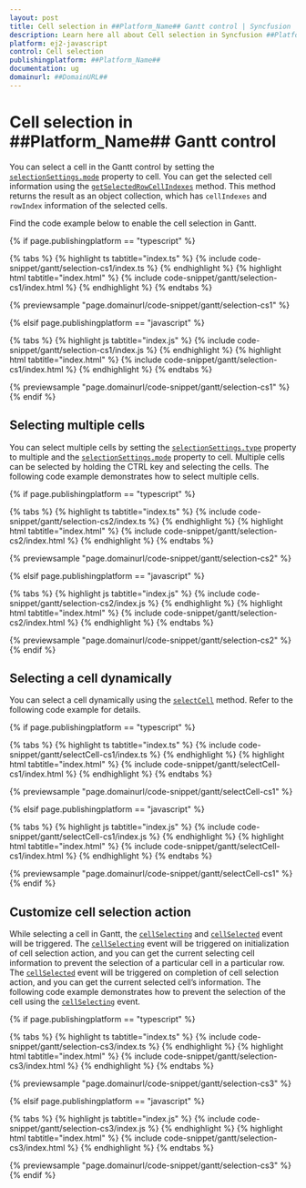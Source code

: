 ```yaml
---
layout: post
title: Cell selection in ##Platform_Name## Gantt control | Syncfusion
description: Learn here all about Cell selection in Syncfusion ##Platform_Name## Gantt control of Syncfusion Essential JS 2 and more.
platform: ej2-javascript
control: Cell selection 
publishingplatform: ##Platform_Name##
documentation: ug
domainurl: ##DomainURL##
---
```


# Cell selection in ##Platform_Name## Gantt control

You can select a cell in the Gantt control by setting the [`selectionSettings.mode`](../../api/gantt/selectionSettings/#mode) property to cell. You can get the selected cell information using the [`getSelectedRowCellIndexes`](../../api/gantt/selection/#getselectedrowcellindexes) method. This method returns the result as an object collection, which has `cellIndexes` and `rowIndex` information of the selected cells.

Find the code example below to enable the cell selection in Gantt.

{% if page.publishingplatform == "typescript" %}

 {% tabs %}
{% highlight ts tabtitle="index.ts" %}
{% include code-snippet/gantt/selection-cs1/index.ts %}
{% endhighlight %}
{% highlight html tabtitle="index.html" %}
{% include code-snippet/gantt/selection-cs1/index.html %}
{% endhighlight %}
{% endtabs %}
        
{% previewsample "page.domainurl/code-snippet/gantt/selection-cs1" %}

{% elsif page.publishingplatform == "javascript" %}

{% tabs %}
{% highlight js tabtitle="index.js" %}
{% include code-snippet/gantt/selection-cs1/index.js %}
{% endhighlight %}
{% highlight html tabtitle="index.html" %}
{% include code-snippet/gantt/selection-cs1/index.html %}
{% endhighlight %}
{% endtabs %}

{% previewsample "page.domainurl/code-snippet/gantt/selection-cs1" %}
{% endif %}

## Selecting multiple cells

You can select multiple cells by setting the [`selectionSettings.type`](../../api/gantt/selectionSettings/#type) property to multiple and the [`selectionSettings.mode`](../../api/gantt/selectionSettings/#mode) property to cell. Multiple cells can be selected by holding the CTRL key and selecting the cells. The following code example demonstrates how to select multiple cells.

{% if page.publishingplatform == "typescript" %}

 {% tabs %}
{% highlight ts tabtitle="index.ts" %}
{% include code-snippet/gantt/selection-cs2/index.ts %}
{% endhighlight %}
{% highlight html tabtitle="index.html" %}
{% include code-snippet/gantt/selection-cs2/index.html %}
{% endhighlight %}
{% endtabs %}
        
{% previewsample "page.domainurl/code-snippet/gantt/selection-cs2" %}

{% elsif page.publishingplatform == "javascript" %}

{% tabs %}
{% highlight js tabtitle="index.js" %}
{% include code-snippet/gantt/selection-cs2/index.js %}
{% endhighlight %}
{% highlight html tabtitle="index.html" %}
{% include code-snippet/gantt/selection-cs2/index.html %}
{% endhighlight %}
{% endtabs %}

{% previewsample "page.domainurl/code-snippet/gantt/selection-cs2" %}
{% endif %}

## Selecting a cell dynamically

You can select a cell dynamically using the [`selectCell`](../../api/gantt/selection/#selectcell) method. Refer to the following code example for details.

{% if page.publishingplatform == "typescript" %}

 {% tabs %}
{% highlight ts tabtitle="index.ts" %}
{% include code-snippet/gantt/selectCell-cs1/index.ts %}
{% endhighlight %}
{% highlight html tabtitle="index.html" %}
{% include code-snippet/gantt/selectCell-cs1/index.html %}
{% endhighlight %}
{% endtabs %}
        
{% previewsample "page.domainurl/code-snippet/gantt/selectCell-cs1" %}

{% elsif page.publishingplatform == "javascript" %}

{% tabs %}
{% highlight js tabtitle="index.js" %}
{% include code-snippet/gantt/selectCell-cs1/index.js %}
{% endhighlight %}
{% highlight html tabtitle="index.html" %}
{% include code-snippet/gantt/selectCell-cs1/index.html %}
{% endhighlight %}
{% endtabs %}

{% previewsample "page.domainurl/code-snippet/gantt/selectCell-cs1" %}
{% endif %}

## Customize cell selection action

While selecting a cell in Gantt, the [`cellSelecting`](../../api/gantt/#cellselecting) and [`cellSelected`](../../api/gantt/#cellselected) event will be triggered. The [`cellSelecting`](../../api/gantt/#cellselecting) event will be triggered on initialization of cell selection action, and you can get the current selecting cell information to prevent the selection of a particular cell in a particular row. The [`cellSelected`](../../api/gantt/#cellselected) event will be triggered on completion of cell selection action, and you can get the current selected cell’s information. The following code example demonstrates how to prevent the selection of the cell using the [`cellSelecting`](../../api/gantt/#cellselecting) event.

{% if page.publishingplatform == "typescript" %}

 {% tabs %}
{% highlight ts tabtitle="index.ts" %}
{% include code-snippet/gantt/selection-cs3/index.ts %}
{% endhighlight %}
{% highlight html tabtitle="index.html" %}
{% include code-snippet/gantt/selection-cs3/index.html %}
{% endhighlight %}
{% endtabs %}
        
{% previewsample "page.domainurl/code-snippet/gantt/selection-cs3" %}

{% elsif page.publishingplatform == "javascript" %}

{% tabs %}
{% highlight js tabtitle="index.js" %}
{% include code-snippet/gantt/selection-cs3/index.js %}
{% endhighlight %}
{% highlight html tabtitle="index.html" %}
{% include code-snippet/gantt/selection-cs3/index.html %}
{% endhighlight %}
{% endtabs %}

{% previewsample "page.domainurl/code-snippet/gantt/selection-cs3" %}
{% endif %}